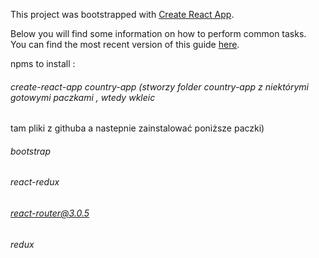 This project was bootstrapped with [Create React App](https://github.com/facebookincubator/create-react-app).

Below you will find some information on how to perform common tasks.<br>
You can find the most recent version of this guide [here](https://github.com/facebookincubator/create-react-app/blob/master/packages/react-scripts/template/README.md).

npms to install :
###### create-react-app country-app (stworzy folder country-app z niektórymi gotowymi paczkami , wtedy wkleic
tam pliki z githuba a nastepnie zainstalować poniższe paczki)
###### bootstrap
###### react-redux
###### react-router@3.0.5
###### redux 